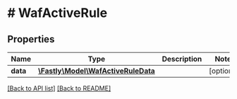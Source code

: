 # # WafActiveRule

## Properties

Name | Type | Description | Notes
------------ | ------------- | ------------- | -------------
**data** | [**\Fastly\Model\WafActiveRuleData**](WafActiveRuleData.md) |  | [optional] 


[[Back to API list]](../../README.md#endpoints) [[Back to README]](../../README.md)
